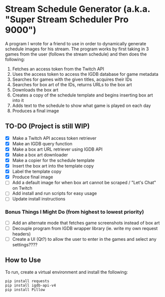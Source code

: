 # Stream Schedule Generator (a.k.a. "Super Stream Scheduler Pro 9000")
A program I wrote for a friend to use in order to dynamically generate schedule images for his stream.
The program works by first taking in 3 games from the user (follows the stream schedule) and then does the following:
1. Fetches an access token from the Twitch API
2. Uses the access token to access the IGDB database for game metadata
3. Searches for games with the given titles, acquires their IDs
4. Searches for box art of the IDs, returns URLs to the box art
5. Downloads the box art
6. Creates a copy of the schedule template and begins inserting box art into it
7. Adds text to the schedule to show what game is played on each day
8. Produces a final image

## TO-DO (Project is still WIP)
- [x] Make a Twitch API access token retriever
- [x] Make an IGDB query function
- [x] Make a box art URL retriever using IGDB API
- [x] Make a box art downloader
- [x] Make a copier for the schedule template
- [x] Insert the box art into the template copy
- [x] Label the template copy
- [x] Produce final image
- [ ] Add a default image for when box art cannot be scraped / "Let's Chat" on Twitch
- [ ] Add install and run scripts for easy usage
- [ ] Update install instructions
### Bonus Things I Might Do (from highest to lowest priority)
- [ ] Add an alternate mode that fetches game screenshots instead of box art
- [ ] Decouple program from IGDB wrapper library (ie. write my own request headers)
- [ ] Create a UI (Qt?) to allow the user to enter in the games and select any settings????

## How to Use
To run, create a virtual environment and install the following:
```
pip install requests
pip install igdb-api-v4
pip install Pillow
```